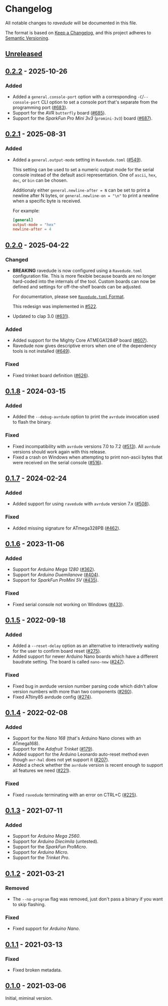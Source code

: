 # Changelog
All notable changes to *ravedude* will be documented in this file.

The format is based on [Keep a Changelog](https://keepachangelog.com/en/1.0.0/),
and this project adheres to [Semantic Versioning](https://semver.org/spec/v2.0.0.html).

## [Unreleased]


## [0.2.2] - 2025-10-26
### Added
- Added a `general.console-port` option with a corresponding
  `-C`/`--console-port` CLI option to set a console port that's separate from
  the programming port ([#683]).
- Support for the AVR `butterfly` board ([#685]).
- Support for the _SparkFun Pro Mini 3v3_ (`promini-3v3`) board ([#687]).

[#683]: https://github.com/Rahix/avr-hal/pull/683
[#685]: https://github.com/Rahix/avr-hal/pull/685
[#687]: https://github.com/Rahix/avr-hal/pull/687


## [0.2.1] - 2025-08-31
### Added
- Added a `general.output-mode` setting in `Ravedude.toml` ([#549]).

  This setting can be used to set a numeric output mode for the serial console
  instead of the default ascii representation.  One of `ascii`, `hex`, `dec`,
  or `bin` can be chosen.

  Additionaly either `general.newline-after = N` can be set to print a newline
  after N bytes, or `general.newline-on = "\n"` to print a newline when a
  specific byte is received.

  For example:
  ```toml
  [general]
  output-mode = "hex"
  newline-after = 4
  ```

[#549]: https://github.com/Rahix/avr-hal/pull/549


## [0.2.0] - 2025-04-22
### Changed
- **BREAKING** ravedude is now configured using a `Ravedude.toml` configuration
  file.  This is more flexible because boards are no longer hard-coded into the
  internals of the tool.  Custom boards can now be defined and settings for
  off-the-shelf boards can be adjusted.

  For documentation, please see [`Ravedude.toml` Format](https://github.com/Rahix/avr-hal/blob/main/ravedude/README.md#ravedudetoml-format).

  This redesign was implemented in [#522].
- Updated to clap 3.0 ([#631]).

### Added
- Added support for the Mighty Core ATMEGA1284P board ([#607]).
- Ravedude now gives descriptive errors when one of the dependency tools is not
  installed ([#649]).

### Fixed
- Fixed trinket board definition ([#626]).

[#522]: https://github.com/Rahix/avr-hal/pull/522
[#607]: https://github.com/Rahix/avr-hal/pull/607
[#626]: https://github.com/Rahix/avr-hal/pull/626
[#631]: https://github.com/Rahix/avr-hal/pull/631
[#649]: https://github.com/Rahix/avr-hal/pull/649


## [0.1.8] - 2024-03-15
### Added
- Added the `--debug-avrdude` option to print the `avrdude` invocation used to
  flash the binary.

### Fixed
- Fixed incompatibility with `avrdude` versions 7.0 to 7.2 ([#513]).  All
  `avrdude` versions should work again with this release.
- Fixed a crash on Windows when attempting to print non-ascii bytes that were
  received on the serial console ([#516]).

[#513]: https://github.com/Rahix/avr-hal/pull/513
[#516]: https://github.com/Rahix/avr-hal/pull/516


## [0.1.7] - 2024-02-24
### Added
- Added support for using `ravedude` with `avrdude` version 7.x ([#508]).

### Fixed
- Added missing signature for ATmega328PB ([#462]).

[#462]: https://github.com/Rahix/avr-hal/pull/462
[#508]: https://github.com/Rahix/avr-hal/pull/508


## [0.1.6] - 2023-11-06
### Added
- Support for *Arduino Mega 1280* ([#362]).
- Support for *Arduino Duemilanove* ([#404]).
- Support for *SparkFun ProMini 5V* ([#435]).

### Fixed
- Fixed serial console not working on Windows ([#433]).

[#362]: https://github.com/Rahix/avr-hal/pull/362
[#404]: https://github.com/Rahix/avr-hal/pull/404
[#433]: https://github.com/Rahix/avr-hal/pull/433
[#435]: https://github.com/Rahix/avr-hal/pull/435


## [0.1.5] - 2022-09-18
### Added
- Added a `--reset-delay` option as an alternative to interactively waiting
  for the user to confirm board reset ([#275]).
- Added support for newer Arduino Nano boards which have a different baudrate setting.
  The board is called `nano-new` ([#247]).

### Fixed
- Fixed bug in avrdude version number parsing code which didn't allow version
  numbers with more than two components ([#260]).
- Fixed ATtiny85 avrdude config ([#274]).

[#247]: https://github.com/Rahix/avr-hal/pull/247
[#260]: https://github.com/Rahix/avr-hal/pull/260
[#274]: https://github.com/Rahix/avr-hal/pull/274
[#275]: https://github.com/Rahix/avr-hal/pull/275


## [0.1.4] - 2022-02-08
### Added
- Support for the *Nano 168* (that's Arduino Nano clones with an ATmega168).
- Support for the *Adafruit Trinket* ([#179]).
- Added support for the Arduino Leonardo auto-reset method even though
  `avr-hal` does not yet support it ([#207]).
- Added a check whether the `avrdude` version is recent enough to support all
  features we need ([#221]).

### Fixed
- Fixed `ravedude` terminating with an error on CTRL+C ([#225]).

[#179]: https://github.com/Rahix/avr-hal/pull/179
[#207]: https://github.com/Rahix/avr-hal/pull/207
[#221]: https://github.com/Rahix/avr-hal/pull/221
[#225]: https://github.com/Rahix/avr-hal/pull/225


## [0.1.3] - 2021-07-11
### Added
- Support for *Arduino Mega 2560*.
- Support for *Arduino Diecimila* (untested).
- Support for the *SparkFun ProMicro*.
- Support for *Arduino Micro*.
- Support for the *Trinket Pro*.


## [0.1.2] - 2021-03-21
### Removed
- The `--no-program` flag was removed, just don't pass a binary if you want to
  skip flashing.

### Fixed
- Fixed support for *Arduino Nano*.


## [0.1.1] - 2021-03-13
### Fixed
- Fixed broken metadata.


## [0.1.0] - 2021-03-06
Initial, miminal version.


[Unreleased]: https://github.com/rahix/avr-hal/compare/ravedude-0.2.2...HEAD
[0.2.2]: https://github.com/rahix/avr-hal/compare/ravedude-0.2.1...ravedude-0.2.2
[0.2.1]: https://github.com/rahix/avr-hal/compare/ravedude-0.2.0...ravedude-0.2.1
[0.2.0]: https://github.com/rahix/avr-hal/compare/ravedude-0.1.8...ravedude-0.2.0
[0.1.8]: https://github.com/rahix/avr-hal/compare/ravedude-0.1.7...ravedude-0.1.8
[0.1.7]: https://github.com/rahix/avr-hal/compare/ravedude-0.1.6...ravedude-0.1.7
[0.1.6]: https://github.com/rahix/avr-hal/compare/ravedude-0.1.5...ravedude-0.1.6
[0.1.5]: https://github.com/rahix/avr-hal/compare/ravedude-0.1.4...ravedude-0.1.5
[0.1.4]: https://github.com/rahix/avr-hal/compare/ravedude-0.1.3...ravedude-0.1.4
[0.1.3]: https://github.com/rahix/avr-hal/compare/ravedude-0.1.2...ravedude-0.1.3
[0.1.2]: https://github.com/rahix/avr-hal/compare/ravedude-0.1.1...ravedude-0.1.2
[0.1.1]: https://github.com/rahix/avr-hal/compare/ravedude-0.1.0...ravedude-0.1.1
[0.1.0]: https://github.com/rahix/avr-hal/releases/tag/ravedude-0.1.0
